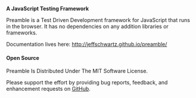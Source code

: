 **A JavaScript Testing Framework**

Preamble is a Test Driven Development framework for JavaScript that runs in the browser. It has no dependencies on any addition libraries or frameworks.

Documentation lives here: http://jeffschwartz.github.io/preamble/


#### Open Source
Preamble Is Distributed Under The MIT Software License.

Please support the effort by providing bug reports, feedback, and enhancement requests on [GitHub](https://github.com/jeffschwartz/preamble/issues?page=1&state=open).